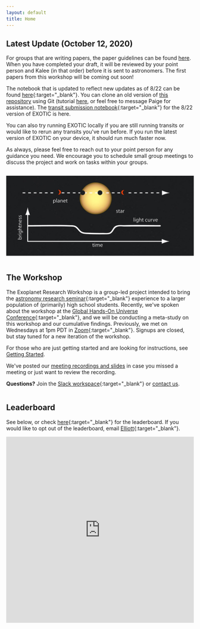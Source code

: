```yaml
---
layout: default
title: Home
---
```

<div class="page-display-light" markdown="1">

## Latest Update (October 12, 2020)

For groups that are writing papers, the paper guidelines can be found [here](/papers/). When you have completed your draft, it will be reviewed by your point person and Kalee (in that order) before it is sent to astronomers. The first papers from this workshop will be coming out soon!

The notebook that is updated to reflect new updates as of 8/22 can be found [here](https://colab.research.google.com/drive/1TYBNFgOCijvLEFO4qn_ECy-fv6d9RvC9){:target="_blank"}. You can clone an old version of [this repository](https://github.com/rzellem/exotic) using Git (tutorial [here](https://stackoverflow.com/questions/12256137/cloning-an-older-version-of-github-repo), or feel free to message Paige for assistance). The [transit submission notebook](https://colab.research.google.com/drive/1C4n-FMeb9v675ScZnBa_dQZpzGlxMbBb?usp=sharing){:target="_blank"} for the 8/22 version of EXOTIC is here.

You can also try running EXOTIC locally if you are still running transits or would like to rerun any transits you've run before. If you run the latest version of EXOTIC on your device, it should run much faster now.

As always, please feel free to reach out to your point person for any guidance you need. We encourage you to schedule small group meetings to discuss the project and work on tasks within your groups.

</div>

<div class="page-display" markdown="1">

<div class="row" markdown="1">

<div class="column" markdown="1">

![](/assets/transit.jpg)

</div>

<div class="column" markdown="1">

## The Workshop

The Exoplanet Research Workshop is a group-led project intended to bring the [astronomy research seminar](https://ui.adsabs.harvard.edu/abs/2018AAS...23212207G/abstract){:target="_blank"} experience to a larger population of (primarily) high school students. Recently, we've spoken about the workshop at the [Global Hands-On Universe Conference](https://www.facebook.com/watch/live/?v=949654105549090&t=1720){:target="_blank"}, and we will be conducting a meta-study on this workshop and our cumulative findings. Previously, we met on Wednesdays at 1pm PDT in [Zoom](https://stanford.zoom.us/j/2940180841){:target="_blank"}. Signups are closed, but stay tuned for a new iteration of the workshop.

For those who are just getting started and are looking for instructions, see [Getting Started](/getting-started/).

We've posted our [meeting recordings and slides](/meetings/) in case you missed a meeting or just want to review the recording.

**Questions?** Join the [Slack workspace](https://join.slack.com/t/exoplanetrese-nug2480/shared_invite/zt-d63jj8jl-WFWgC0P9mOBvDLbJEvo5EQ){:target="_blank"} or [contact us](/contact/).

</div>

</div>

## Leaderboard
See below, or check [here](https://docs.google.com/spreadsheets/d/186XBseS2LP1QWJaaSwJQzCkS0cBpJ4C8teQdVBPQDpk/edit?usp=sharing){:target="_blank"} for the leaderboard. If you would like to opt out of the leaderboard, email [Elliott](mailto:elliottq@ohs.stanford.edu){:target="_blank"}.

<center><iframe width='100%' height='500' frameborder='0' scrolling='no' src='https://docs.google.com/spreadsheets/d/186XBseS2LP1QWJaaSwJQzCkS0cBpJ4C8teQdVBPQDpk/edit?usp=sharing'>&range=A1:B54&widget=false&chrome=false</iframe></center>

</div>
